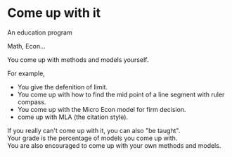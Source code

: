 # Come up with it
An education program

Math, Econ...

You come up with methods and models yourself.

For example,  
* You give the defenition of limit.
* You come up with how to find the mid point of a line segment with ruler compass.
* You come up with the Micro Econ model for firm decision.
* come up with MLA (the citation style).

If you really can't come up with it, you can also "be taught".  
Your grade is the percentage of models you come up with.  
You are also encouraged to come up with your own methods and models.  
